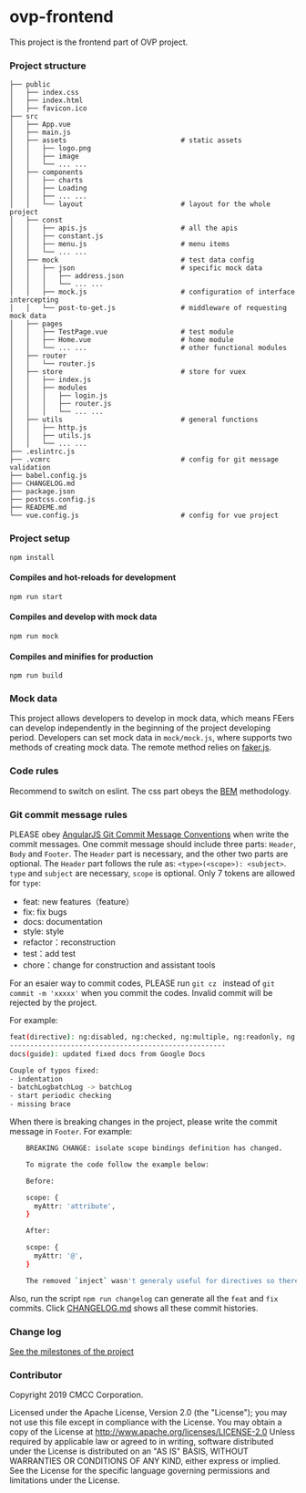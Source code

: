 # ovp-frontend

This project is the frontend part of OVP project. 

### Project structure

```
├── public
│   ├── index.css                           
│   ├── index.html                          
│   ├── favicon.ico                     
├── src
│   ├── App.vue                           
│   ├── main.js                           
│   ├── assets                            # static assets
│   │   ├── logo.png                    
│   │   ├── image                         
│   │   └── ... ...       
│   ├── components                        
│   │   ├── charts                 
│   │   ├── Loading                   
│   │   ├── ... ...
│   │   └── layout                        # layout for the whole project
│   ├── const                            
│   │   ├── apis.js                       # all the apis 
│   │   ├── constant.js                   
│   │   ├── menu.js                       # menu items
│   │   └── ... ...                    
│   ├── mock                              # test data config  
│   │   ├── json                          # specific mock data
│   │   │   ├── address.json                          
│   │   │   └── ... ...    
│   │   ├── mock.js                       # configuration of interface intercepting 
│   │   └── post-to-get.js                # middleware of requesting mock data
│   ├── pages
│   │   ├── TestPage.vue                  # test module
│   │   ├── Home.vue                      # home module
│   │   └── ... ...                       # other functional modules
│   ├── router                            
│   │   └── router.js      
│   ├── store                             # store for vuex
│   │   ├── index.js    
│   │   ├── modules
│   │   │   ├── login.js               
│   │   │   ├── router.js             
│   │   │   └── ... ...                 
│   ├── utils                             # general functions
│   │   ├── http.js
│   │   ├── utils.js
│   │   └── ... ...
├── .eslintrc.js 
├── .vcmrc                                # config for git message validation
├── babel.config.js    
├── CHANGELOG.md                             
├── package.json   
├── postcss.config.js   
├── READEME.md     
└── vue.config.js                         # config for vue project    
```


### Project setup
```
npm install
```

#### Compiles and hot-reloads for development
```
npm run start
```
#### Compiles and develop with mock data
```
npm run mock
```

#### Compiles and minifies for production
```
npm run build
```

### Mock data

This project allows developers to develop in mock data, which means FEers can develop independently in the beginning of the project developing period. Developers can set mock data in `mock/mock.js`, where supports two methods of creating mock data. The remote method relies on [faker.js](https://github.com/marak/Faker.js/).


### Code rules

Recommend to switch on eslint. The css part obeys the [BEM](http://getbem.com/) methodology.


### Git commit message rules

PLEASE obey [AngularJS Git Commit Message Conventions](https://docs.google.com/document/d/1QrDFcIiPjSLDn3EL15IJygNPiHORgU1_OOAqWjiDU5Y/edit#) when write the commit messages. One commit message should include three parts: `Header`, `Body` and `Footer`. The `Header` part is necessary, and the other two parts are optional. The `Header` part follows the rule as: `<type>(<scope>): <subject>`. `type` and `subject` are necessary, `scope` is optional. Only 7 tokens are allowed for `type`:
   * feat: new features（feature）
   * fix: fix bugs
   * docs: documentation
   * style: style
   * refactor：reconstruction 
   * test：add test
   * chore：change for construction and assistant tools

For an esaier way to commit codes, PLEASE run `git cz ` instead of `git commit -m 'xxxxx'` when you commit the codes. Invalid commit will be rejected by the project.

For example:

```bash
feat(directive): ng:disabled, ng:checked, ng:multiple, ng:readonly, ng:selected
----------------------------------------------------- 
docs(guide): updated fixed docs from Google Docs

Couple of typos fixed:
- indentation
- batchLogbatchLog -> batchLog
- start periodic checking
- missing brace
```


When there is breaking changes in the project, please write the commit message in `Footer`. For example:

```bash 
    BREAKING CHANGE: isolate scope bindings definition has changed.

    To migrate the code follow the example below:

    Before:

    scope: {
      myAttr: 'attribute',
    }

    After:

    scope: {
      myAttr: '@',
    }

    The removed `inject` wasn't generaly useful for directives so there should be no code using it.
```
Also, run the script `npm run changelog` can generate all the `feat` and `fix` commits. Click [CHANGELOG.md](./CHANGELOG.md) shows all these commit histories. 


### Change log

[See the milestones of the project](./CHANGELOG.md)


### Contributor

Copyright 2019 CMCC Corporation.

Licensed under the Apache License, Version 2.0 (the "License");
you may not use this file except in compliance with the License.
You may obtain a copy of the License at http://www.apache.org/licenses/LICENSE-2.0
Unless required by applicable law or agreed to in writing, software
distributed under the License is distributed on an "AS IS" BASIS,
WITHOUT WARRANTIES OR CONDITIONS OF ANY KIND, either express or implied.
See the License for the specific language governing permissions and
limitations under the License.
